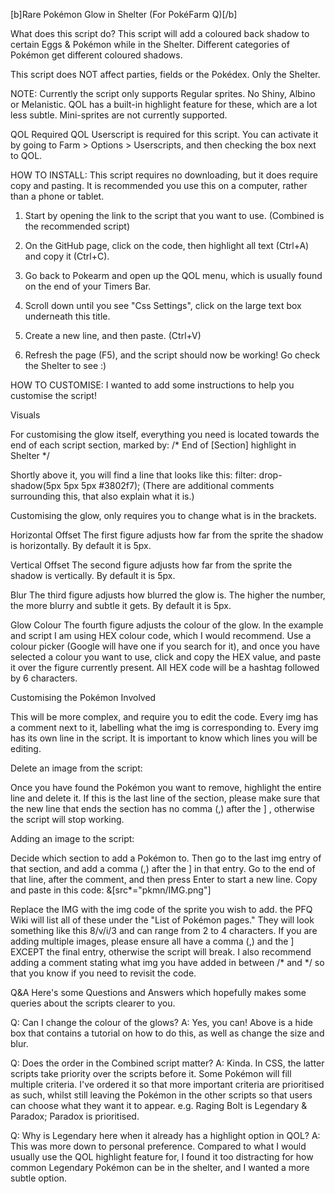 [b]Rare Pokémon Glow in Shelter (For PokéFarm Q)[/b]

What does this script do?
This script will add a coloured back shadow to certain Eggs & Pokémon while in the Shelter. Different categories of Pokémon get different coloured shadows.

This script does NOT affect parties, fields or the Pokédex. Only the Shelter.

NOTE: Currently the script only supports Regular sprites. No Shiny, Albino or Melanistic. QOL has a built-in highlight feature for these, which are a lot less subtle. Mini-sprites are not currently supported.

QOL Required
QOL Userscript is required for this script. You can activate it by going to Farm > Options > Userscripts, and then checking the box next to QOL.



HOW TO INSTALL:
This script requires no downloading, but it does require copy and pasting. It is recommended you use this on a computer, rather than a phone or tablet.

1. Start by opening the link to the script that you want to use. (Combined is the recommended script)

2. On the GitHub page, click on the code, then highlight all text (Ctrl+A) and copy it (Ctrl+C).

3. Go back to Pokearm and open up the QOL menu, which is usually found on the end of your Timers Bar.

4. Scroll down until you see "Css Settings", click on the large text box underneath this title.

5. Create a new line, and then paste. (Ctrl+V)

6. Refresh the page (F5), and the script should now be working! Go check the Shelter to see :)



HOW TO CUSTOMISE:
I wanted to add some instructions to help you customise the script!

Visuals

For customising the glow itself, everything you need is located towards the end of each script section, marked by:
/* End of [Section] highlight in Shelter */

Shortly above it, you will find a line that looks like this:
filter: drop-shadow(5px 5px 5px #3802f7);
(There are additional comments surrounding this, that also explain what it is.)

Customising the glow, only requires you to change what is in the brackets.

Horizontal Offset
The first figure adjusts how far from the sprite the shadow is horizontally. By default it is 5px.

Vertical Offset
The second figure adjusts how far from the sprite the shadow is vertically. By default it is 5px.

Blur
The third figure adjusts how blurred the glow is. The higher the number, the more blurry and subtle it gets. By default it is 5px.

Glow Colour
The fourth figure adjusts the colour of the glow. In the example and script I am using HEX colour code, which I would recommend.
Use a colour picker (Google will have one if you search for it), and once you have selected a colour you want to use, click and copy the HEX value, and paste it over the figure currently present. All HEX code will be a hashtag followed by 6 characters.



Customising the Pokémon Involved

This will be more complex, and require you to edit the code.
Every img has a comment next to it, labelling what the img is corresponding to. Every img has its own line in the script. It is important to know which lines you will be editing.


Delete an image from the script:

Once you have found the Pokémon you want to remove, highlight the entire line and delete it. If this is the last line of the section, please make sure that the new line that ends the section has no comma (,) after the ] , otherwise the script will stop working.


Adding an image to the script:

Decide which section to add a Pokémon to. Then go to the last img entry of that section, and add a comma (,) after the ] in that entry.
Go to the end of that line, after the comment, and then press Enter to start a new line.
Copy and paste in this code:
&[src*="pkmn/IMG.png"]

Replace the IMG with the img code of the sprite you wish to add. the PFQ Wiki will list all of these under the "List of Pokémon pages." They will look something like this 8/v/i/3 and can range from 2 to 4 characters.
If you are adding multiple images, please ensure all have a comma (,) and the ] EXCEPT the final entry, otherwise the script will break.
I also recommend adding a comment stating what img you have added in between /* and */ so that you know if you need to revisit the code.



Q&A
Here's some Questions and Answers which hopefully makes some queries about the scripts clearer to you.


Q: Can I change the colour of the glows?
A: Yes, you can! Above is a hide box that contains a tutorial on how to do this, as well as change the size and blur.


Q: Does the order in the Combined script matter?
A: Kinda. In CSS, the latter scripts take priority over the scripts before it. Some Pokémon will fill multiple criteria. I've ordered it so that more important criteria are prioritised as such, whilst still leaving the Pokémon in the other scripts so that users can choose what they want it to appear. e.g. Raging Bolt is Legendary & Paradox; Paradox is prioritised.


Q: Why is Legendary here when it already has a highlight option in QOL?
A: This was more down to personal preference. Compared to what I would usually use the QOL highlight feature for, I found it too distracting for how common Legendary Pokémon can be in the shelter, and I wanted a more subtle option.
